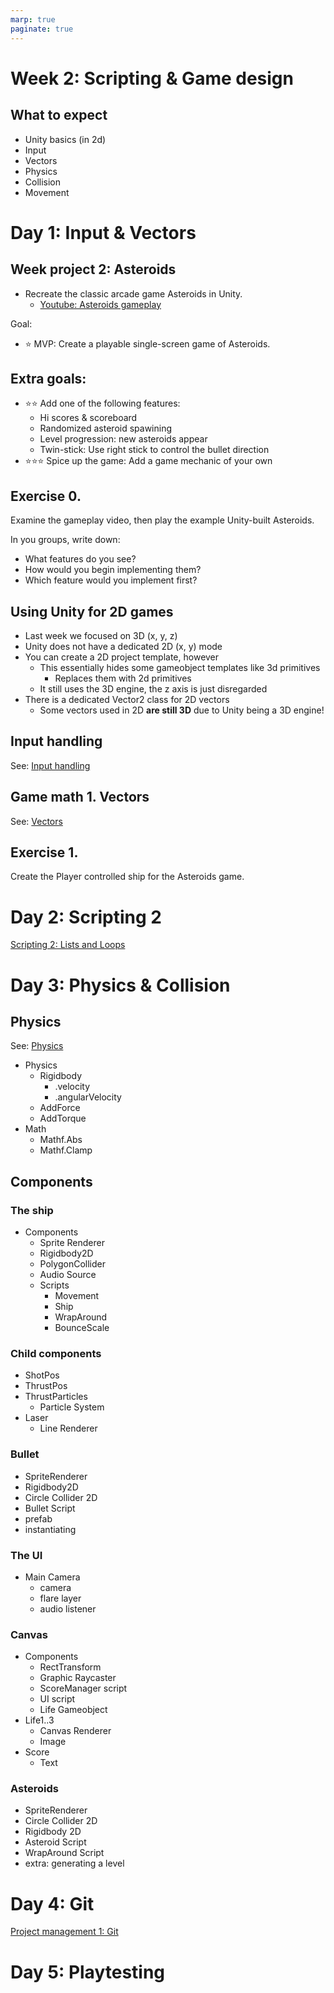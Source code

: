 ```yaml
---
marp: true
paginate: true
---
```

<!-- headingDivider: 3 -->
<!-- class: invert -->
# Week 2: Scripting & Game design

## What to expect

* Unity basics (in 2d)
* Input
* Vectors
* Physics
* Collision
* Movement

# Day 1: Input & Vectors

## Week project 2: Asteroids
<!-- _backgroundColor: purple -->
*  Recreate the classic arcade game Asteroids in Unity.
     * [Youtube: Asteroids gameplay](https://www.youtube.com/watch?v=WYSupJ5r2zo)

Goal:
* ⭐ MVP: Create a playable single-screen game of Asteroids.
## Extra goals:
<!-- _backgroundColor: purple -->
* ⭐⭐ Add one of the following features:
  * Hi scores & scoreboard
  * Randomized asteroid spawining
  * Level progression: new asteroids appear
  * Twin-stick: Use right stick to control the bullet direction 
* ⭐⭐⭐ Spice up the game: Add a game mechanic of your own


## Exercise 0.
<!-- _backgroundColor: purple -->
Examine the gameplay video, then play the example Unity-built Asteroids.

In you groups, write down:
* What features do you see? 
* How would you begin implementing them?
* Which feature would you implement first?

## Using Unity for 2D games

* Last week we focused on 3D (x, y, z)
* Unity does not have a dedicated 2D (x, y) mode
* You can create a 2D project template, however
  * This essentially hides some gameobject templates like 3d primitives
    * Replaces them with 2d primitives
  * It still uses the 3D engine, the z axis is just disregarded
* There is a dedicated Vector2 class for 2D vectors
  * Some vectors used in 2D **are still 3D** due to Unity being a 3D engine!


## Input handling

See: [Input handling](unity-cookbook/input-handling.md)

## Game math 1. Vectors

See: [Vectors](math/1-vectors.md)

## Exercise 1.
<!-- _backgroundColor: purple -->

Create the Player controlled ship for the Asteroids game.

# Day 2: Scripting 2
[Scripting 2: Lists and Loops](scripting/2-lists-loops.md)

# Day 3: Physics & Collision

## Physics

See: [Physics](unity-cookbook/physics.md)

* Physics
  * Rigidbody
    * .velocity
    * .angularVelocity
  * AddForce
  * AddTorque
* Math
  * Mathf.Abs
  * Mathf.Clamp

## Components

### The ship
* Components
  * Sprite Renderer
  * Rigidbody2D
  * PolygonCollider
  * Audio Source
  * Scripts
    * Movement
    * Ship
    * WrapAround
    * BounceScale
### Child components
* ShotPos
* ThrustPos
* ThrustParticles
  * Particle System
* Laser
  * Line Renderer
### Bullet

* SpriteRenderer
* Rigidbody2D
* Circle Collider 2D
* Bullet Script
* prefab
* instantiating
### The UI
* Main Camera
  * camera
  * flare layer
  * audio listener
### Canvas
  * Components
    * RectTransform
    * Graphic Raycaster
    * ScoreManager script
    * UI script
    * Life Gameobject
  * Life1..3
    * Canvas Renderer
    * Image
  * Score
    * Text
### Asteroids

* SpriteRenderer
* Circle Collider 2D
* Rigidbody 2D
* Asteroid Script
* WrapAround Script
* extra: generating a level



# Day 4: Git

[Project management 1: Git](project-management/1-git.md)

# Day 5: Playtesting

